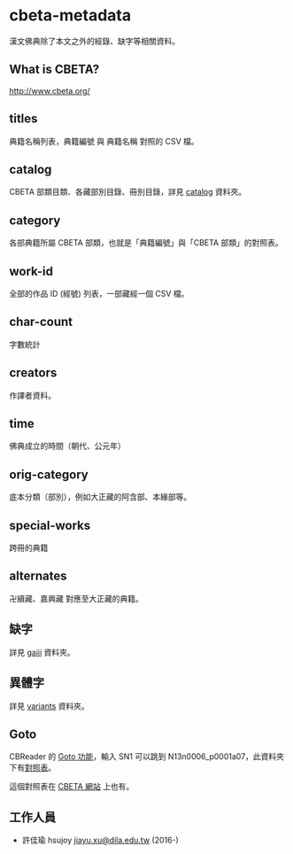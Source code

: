 # cbeta-metadata

漢文佛典除了本文之外的經錄、缺字等相關資料。

## What is CBETA?

http://www.cbeta.org/

## titles

典籍名稱列表，典籍編號 與 典籍名稱 對照的 CSV 檔。

## catalog

CBETA 部類目類、各藏部別目錄、冊別目錄，詳見 [catalog](catalog) 資料夾。

## category

各部典籍所屬 CBETA 部類，也就是「典籍編號」與「CBETA 部類」的對照表。

## work-id

全部的作品 ID (經號) 列表，一部藏經一個 CSV 檔。

## char-count

字數統計

## creators

作譯者資料。

## time

佛典成立的時間（朝代、公元年）

## orig-category

底本分類（部別），例如大正藏的阿含部、本緣部等。

## special-works

跨冊的典籍

## alternates

卍續藏、嘉興藏 對應至大正藏的典籍。

## 缺字

詳見 [gaiji](gaiji) 資料夾。

## 異體字

詳見 [variants](variants) 資料夾。

## Goto

CBReader 的 [Goto 功能](http://www.cbeta.org/cbreader/help/cbr_qselect.htm)，輸入 SN1 可以跳到 N13n0006_p0001a07，此資料夾下有[對照表](goto/goto-list.txt)。

這個對照表在 [CBETA 網站](http://www.cbeta.org/cbreader/help/GotoList.txt) 上也有。

## 工作人員

* 許佳瑜 hsujoy <jiayu.xu@dila.edu.tw> (2016-)
